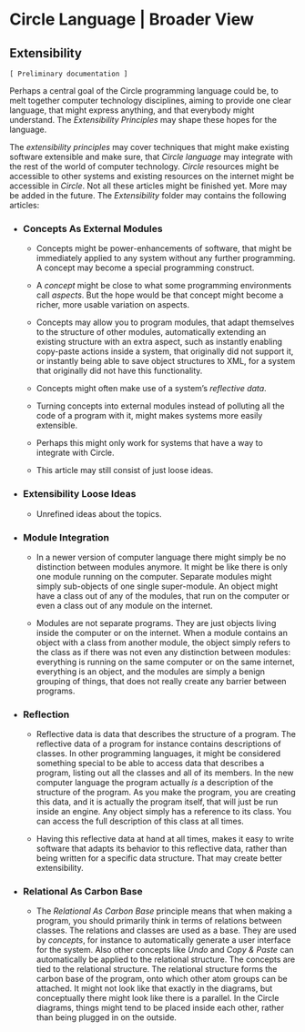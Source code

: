 ﻿Circle Language | Broader View
==============================

Extensibility
-------------

`[ Preliminary documentation ]`

Perhaps a central goal of the Circle programming language could be, to melt together computer technology disciplines, aiming to provide one clear language, that might express anything, and that everybody might understand. The *Extensibility Principles* may shape these hopes for the language.

The *extensibility principles* may cover techniques that might make existing software extensible and make sure, that *Circle language* may integrate with the rest of the world of computer technology. *Circle* resources might be accessible to other systems and existing resources on the internet might be accessible in *Circle*. Not all these articles might be finished yet. More may be added in the future. The *Extensibility* folder may contains the following articles:

- ### Concepts As External Modules

    - Concepts might be power-enhancements of software, that might be immediately applied to any system without any further programming. A concept may become a special programming construct.

    - A *concept* might be close to what some programming environments call *aspects*. But the hope would be that concept might become a richer, more usable variation on aspects.

    - Concepts may allow you to program modules, that adapt themselves to the structure of other modules, automatically extending an existing structure with an extra aspect, such as instantly enabling copy-paste actions inside a system, that originally did not support it, or instantly being able to save object structures to XML, for a system that originally did not have this functionality.

    - Concepts might often make use of a system’s *reflective data*.

    - Turning concepts into external modules instead of polluting all the code of a program with it, might makes systems more easily extensible.

    - Perhaps this might only work for systems that have a way to integrate with Circle.

    - This article may still consist of just loose ideas.

- ### Extensibility Loose Ideas
  
    - Unrefined ideas about the topics.

- ### Module Integration

    - In a newer version of computer language there might simply be no distinction between modules anymore. It might be like there is only one module running on the computer. Separate modules might simply sub-objects of one single super-module. An object might have a class out of any of the modules, that run on the computer or even a class out of any module on the internet.

    - Modules are not separate programs. They are just objects living inside the computer or on the internet. When a module contains an object with a class from another module, the object simply refers to the class as if there was not even any distinction between modules: everything is running on the same computer or on the same internet, everything is an object, and the modules are simply a benign grouping of things, that does not really create any barrier between programs.

- ### Reflection

    - Reflective data is data that describes the structure of a program. The reflective data of a program for instance contains descriptions of classes. In other programming languages, it might be considered something special to be able to access data that describes a program, listing out all the classes and all of its members. In the new computer language the program actually *is* a description of the structure of the program. As you make the program, you are creating this data, and it is actually the program itself, that will just be run inside an engine. Any object simply has a reference to its class. You can access the full description of this class at all times.

    - Having this reflective data at hand at all times, makes it easy to write software that adapts its behavior to this reflective data, rather than being written for a specific data structure. That may create better extensibility.

- ### Relational As Carbon Base

    - The *Relational As Carbon Base* principle means that when making a program, you should primarily think in terms of relations between classes. The relations and classes are used as a base. They are used by *concepts*, for instance to automatically generate a user interface for the system. Also other concepts like *Undo* and *Copy & Paste* can automatically be applied to the relational structure. The concepts are tied to the relational structure. The relational structure forms the carbon base of the program, onto which other atom groups can be attached. It might not look like that exactly in the diagrams, but conceptually there might look like there is a parallel. In the Circle diagrams, things might tend to be placed inside each other, rather than being plugged in on the outside.